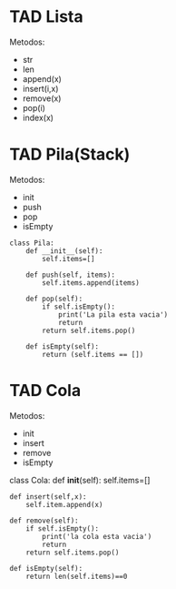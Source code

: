# TAD Lista
Metodos:
- str
- len
- append(x)
- insert(i,x)
- remove(x)
- pop(i)
- index(x)

# TAD Pila(Stack)
Metodos:
- init
- push
- pop
- isEmpty
```
class Pila:
    def __init__(self):
        self.items=[]

    def push(self, items):
        self.items.append(items)

    def pop(self):
        if self.isEmpty():
            print('La pila esta vacia')
            return
        return self.items.pop()

    def isEmpty(self):
        return (self.items == [])
```
# TAD Cola
Metodos:
- init
- insert
- remove
- isEmpty

class Cola:
    def __init__(self):
        self.items=[]

    def insert(self,x):
        self.item.append(x)

    def remove(self):
        if self.isEmpty():
            print('la cola esta vacia')
            return
        return self.items.pop()

    def isEmpty(self):
        return len(self.items)==0